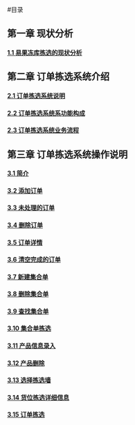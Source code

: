 #目录
## 第一章 现状分析
#### [1.1 易果冻库拣选的现状分析](1.0.md)

## 第二章 订单拣选系统介绍
#### [2.1 订单拣选系统说明](2.1.md)
#### [2.2 订单拣选系统系功能构成](2.2.md) 
#### [2.3 订单拣选系统业务流程](2.3.md)

## 第三章 订单拣选系统操作说明
#### [3.1 简介](3.1.md)
#### [3.2 添加订单](3.2.md)
#### [3.3 未处理的订单](Evo)
#### [3.4 删除订单](Evo)
#### [3.5 订单详情](Evo)
#### [3.6 清空完成的订单](Liner)
#### [3.7 新建集合单](Evo)
#### [3.8 删除集合单](Liner)
#### [3.9 查找集合单](Liner)
#### [3.10 集合单拣选](Juner)
#### [3.11 产品信息录入](Juner)
#### [3.12 产品删除](Juner)
#### [3.13 选择拣选墙](Luner)
#### [3.14 货位拣选详细信息](Luner)
#### [3.15 订单拣选](Luner)



